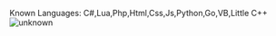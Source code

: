 Known Languages: C#,Lua,Php,Html,Css,Js,Python,Go,VB,Little C++
![unknown](https://user-images.githubusercontent.com/109618747/183242825-999732ce-955f-47d8-af03-6a0faeff8b1d.png)
